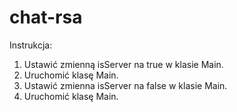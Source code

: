 # chat-rsa
Instrukcja:<br>
1. Ustawić zmienną isServer na true w klasie Main. <br>
2. Uruchomić klasę Main. <br>
3. Ustawić zmienna isServer na false w klasie Main.<br>
4. Uruchomić klasę Main.<br>
